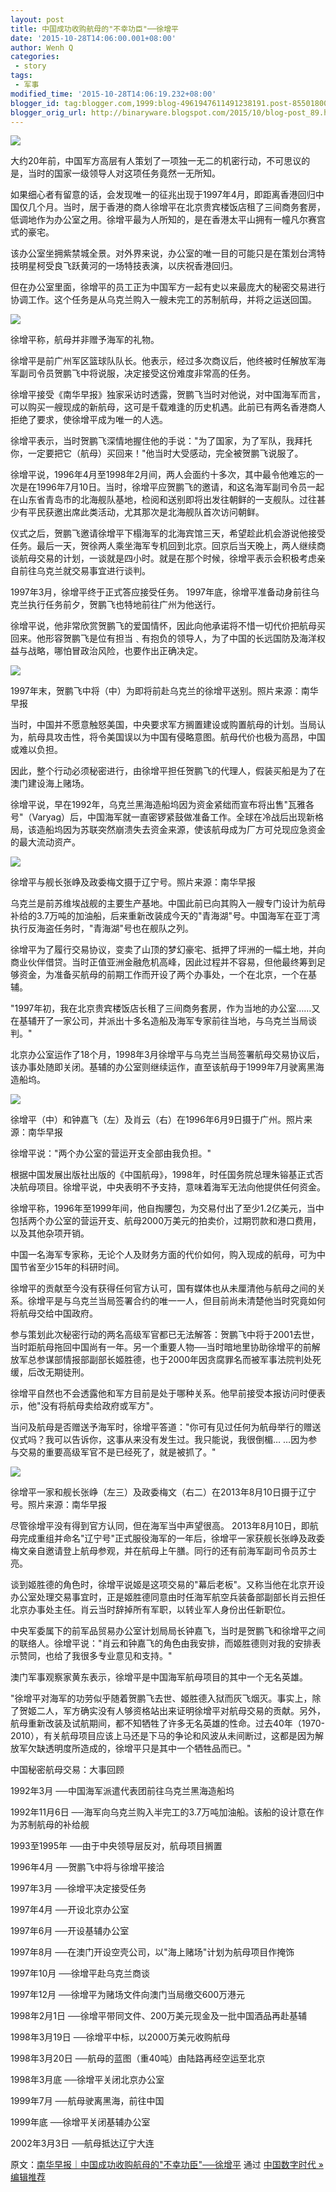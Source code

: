 ```yaml
---
layout: post
title: 中国成功收购航母的"不幸功臣"──徐增平
date: '2015-10-28T14:06:00.001+08:00'
author: Wenh Q
categories:
 - story
tags:
 - 军事
modified_time: '2015-10-28T14:06:19.232+08:00'
blogger_id: tag:blogger.com,1999:blog-4961947611491238191.post-8550180055079204030
blogger_orig_url: http://binaryware.blogspot.com/2015/10/blog-post_89.html
---
```


![](http://chinadigitaltimes.net/chinese/files/2015/04/c78a6064-7c7a-4834-9399-43794549ab64.jpg)

大约20年前，中国军方高层有人策划了一项独一无二的机密行动，不可思议的是，当时的国家一级领导人对这项任务竟然一无所知。

如果细心者有留意的话，会发现唯一的征兆出现于1997年4月，即距离香港回归中国仅几个月。当时，居于香港的商人徐增平在北京贵宾楼饭店租了三间商务套房，低调地作为办公室之用。徐增平最为人所知的，是在香港太平山拥有一幢凡尔赛宫式的豪宅。

该办公室坐拥紫禁城全景。对外界来说，办公室的唯一目的可能只是在策划台湾特技明星柯受良飞跃黄河的一场特技表演，以庆祝香港回归。

但在办公室里面，徐增平的员工正为中国军方一起有史以来最庞大的秘密交易进行协调工作。这个任务是从乌克兰购入一艘未完工的苏制航母，并将之运送回国。

![](http://chinadigitaltimes.net/chinese/files/2015/04/eba671ce-6d7a-495b-bad4-cd12ca2868f3.jpg)

徐增平称，航母并非赠予海军的礼物。

徐增平是前广州军区篮球队队长。他表示，经过多次商议后，他终被时任解放军海军副司令员贺鹏飞中将说服，决定接受这份难度非常高的任务。

徐增平接受《南华早报》独家采访时透露，贺鹏飞当时对他说，对中国海军而言，可以购买一艘现成的新航母，这可是千载难逢的历史机遇。此前已有两名香港商人拒绝了要求，使徐增平成为唯一的人选。

徐增平表示，当时贺鹏飞深情地握住他的手说："为了国家，为了军队，我拜托你，一定要把它（航母）买回来！"他当时大受感动，完全被贺鹏飞说服了。

徐增平说，1996年4月至1998年2月间，两人会面约十多次，其中最令他难忘的一次是在1996年7月10日。当时，徐增平应贺鹏飞的邀请，和这名海军副司令员一起在山东省青岛市的北海舰队基地，检阅和送别即将出发往朝鲜的一支舰队。过往甚少有平民获邀出席此类活动，尤其那次是北海舰队首次访问朝鲜。

仪式之后，贺鹏飞邀请徐增平下榻海军的北海宾馆三天，希望趁此机会游说他接受任务。最后一天，贺徐两人乘坐海军专机回到北京。回京后当天晚上，两人继续商谈航母交易的计划，一谈就是四小时。就是在那个时候，徐增平表示会积极考虑亲自前往乌克兰就交易事宜进行谈判。

1997年3月，徐增平终于正式答应接受任务。
1997年底，徐增平准备动身前往乌克兰执行任务前夕，贺鹏飞也特地前往广州为他送行。

徐增平说，他非常欣赏贺鹏飞的爱国情怀，因此向他承诺将不惜一切代价把航母买回来。他形容贺鹏飞是位有担当﹑有抱负的领导人，为了中国的长远国防及海洋权益与战略，哪怕冒政治风险，也要作出正确决定。

![](http://chinadigitaltimes.net/chinese/files/2015/04/74c30634-fa34-4141-b6f2-112f6a7409e8.jpg)

1997年末，贺鹏飞中将（中）为即将前赴乌克兰的徐增平送别。照片来源：南华早报



当时，中国并不愿意触怒美国，中央要求军方搁置建设或购置航母的计划。当局认为，航母具攻击性，将令美国误以为中国有侵略意图。航母代价也极为高昂，中国或难以负担。

因此，整个行动必须秘密进行，由徐增平担任贺鹏飞的代理人，假装买船是为了在澳门建设海上赌场。

徐增平说，早在1992年，乌克兰黑海造船坞因为资金紧绌而宣布将出售"瓦雅各号"（Varyag）后，中国海军就一直密锣紧鼓做准备工作。全球在冷战后出现新格局，该造船坞因为苏联突然崩溃失去资金来源，使该航母成为厂方可兑现应急资金的最大流动资产。

![](http://chinadigitaltimes.net/chinese/files/2015/04/f517ecf1-7272-4079-b866-6888a7365370.jpg)

徐增平与舰长张峥及政委梅文摄于辽宁号。照片来源：南华早报

乌克兰是前苏维埃战舰的主要生产基地。中国此前已向其购入一艘专门设计为航母补给的3.7万吨的加油船，后来重新改装成今天的"青海湖"号。中国海军在亚丁湾执行反海盗任务时，"青海湖"号也在舰队之列。

徐增平为了履行交易协议，变卖了山顶的梦幻豪宅、抵押了坪洲的一幅土地，并向商业伙伴借贷。当时正值亚洲金融危机高峰，因此过程并不容易，但他最终筹到足够资金，为准备买航母的前期工作而开设了两个办事处，一个在北京，一个在基辅。

"1997年初，我在北京贵宾楼饭店长租了三间商务套房，作为当地的办公室……又在基辅开了一家公司，并派出十多名造船及海军专家前往当地，与乌克兰当局谈判。"

北京办公室运作了18个月，1998年3月徐增平与乌克兰当局签署航母交易协议后，该办事处随即关闭。基辅的办公室则继续运作，直至该航母于1999年7月驶离黑海造船坞。

![](http://chinadigitaltimes.net/chinese/files/2015/04/caadd3fa-22be-483b-919f-1db3442de85e.jpg)

徐增平（中）和钟嘉飞（左）及肖云（右）在1996年6月9日摄于广州。照片来源：南华早报

徐增平说："两个办公室的营运开支全部由我负担。"

根据中国发展出版社出版的《中国航母》，1998年，时任国务院总理朱镕基正式否决航母项目。徐增平说，中央表明不予支持，意味着海军无法向他提供任何资金。

徐增平称，1996年至1999年间，他自掏腰包，为交易付出了至少1.2亿美元，当中包括两个办公室的营运开支、航母2000万美元的拍卖价，过期罚款和港口费用，以及其他杂项开销。

中国一名海军专家称，无论个人及财务方面的代价如何，购入现成的航母，可为中国节省至少15年的科研时间。

徐增平的贡献至今没有获得任何官方认可，国有媒体也从未厘清他与航母之间的关系。徐增平是与乌克兰当局签署合约的唯一一人，但目前尚未清楚他当时究竟如何将航母交给中国政府。

参与策划此次秘密行动的两名高级军官都已无法解答：贺鹏飞中将于2001去世，当时距航母拖回中国尚有一年。另一个重要人物──当时暗地里协助徐增平的前解放军总参谋部情报部副部长姬胜德，也于2000年因贪腐罪名而被军事法院判处死缓，后改无期徒刑。

徐增平自然也不会透露他和军方目前是处于哪种关系。他早前接受本报访问时便表示，他"没有将航母卖给政府或军方"。

当问及航母是否赠送予海军时，徐增平答道："你可有见过任何为航母举行的赠送仪式吗？我可以告诉你，这事从来没有发生过。我只能说，我很倒楣…
…因为参与交易的重要高级军官不是已经死了，就是被抓了。"

![](http://chinadigitaltimes.net/chinese/files/2015/04/a634a557-850c-4657-880b-57fcbe09184b.jpg)

徐增平一家和舰长张峥（左三）及政委梅文（右二）在2013年8月10日摄于辽宁号。照片来源：南华早报

尽管徐增平没有得到官方认同，但在海军当中声望很高。
2013年8月10日，即航母完成重组并命名"辽宁号"正式服役海军的一年后，徐增平一家获舰长张峥及政委梅文亲自邀请登上航母参观，并在航母上午膳。同行的还有前海军副司令员苏士亮。

谈到姬胜德的角色时，徐增平说姬是这项交易的"幕后老板"。又称当他在北京开设办公室处理交易事宜时，正是姬胜德同意由时任海军航空兵装备部副部长肖云担任北京办事处主任。肖云当时辞掉所有军职，以转业军人身份出任新职位。

中央军委属下的前军品贸易办公室计划局局长钟嘉飞，当时是贺鹏飞和徐增平之间的联络人。徐增平说："肖云和钟嘉飞的角色由我安排，而姬胜德则对我的安排表示赞同，也给了我很多专业意见和支持。"

澳门军事观察家黄东表示，徐增平是中国海军航母项目的其中一个无名英雄。

"徐增平对海军的功劳似乎随着贺鹏飞去世、姬胜德入狱而灰飞烟灭。事实上，除了贺姬二人，军方确实没有人够资格站出来证明徐增平对航母交易的贡献。另外，航母重新改装及试航期间，都不知牺牲了许多无名英雄的性命。过去40年（1970-2010），有关航母项目应该上马还是下马的争论和风波从未间断过，这都是因为解放军欠缺透明度所造成的，徐增平只是其中一个牺牲品而已。"

中国秘密航母交易：大事回顾

1992年3月 ──中国海军派遣代表团前往乌克兰黑海造船坞

1992年11月6日
──海军向乌克兰购入半完工的3.7万吨加油船。该船的设计意在作为苏制航母的补给舰

1993至1995年 ──由于中央领导层反对，航母项目搁置

1996年4月 ──贺鹏飞中将与徐增平接洽

1997年3月 ──徐增平决定接受任务

1997年4月 ──开设北京办公室

1997年6月 ──开设基辅办公室

1997年8月 ──在澳门开设空壳公司，以"海上赌场"计划为航母项目作掩饰

1997年10月 ──徐增平赴乌克兰商谈

1997年12月 ──徐增平为赌场文件向澳门当局缴交600万港元

1998年2月1日 ──徐增平带同文件、200万美元现金及一批中国酒品再赴基辅

1998年3月19日 ──徐增平中标，以2000万美元收购航母

1998年3月20日 ──航母的蓝图（重40吨）由陆路再经空运至北京

1998年3月底 ──徐增平关闭北京办公室

1999年7月 ──航母驶离黑海，前往中国

1999年底 ──徐增平关闭基辅办公室

2002年3月3日 ──航母抵达辽宁大连

原文：[南华早报｜中国成功收购航母的"不幸功臣"──徐增平](http://feedproxy.google.com/~r/chinagfwblog/~3/JEoNfuw4h9E/) 通过 [中国数字时代 » 编辑推荐](http://pipes.yahoo.com/pipes/pipe.info?_id=4ebbe79f06d4342d785a0cab9913dc0c)
